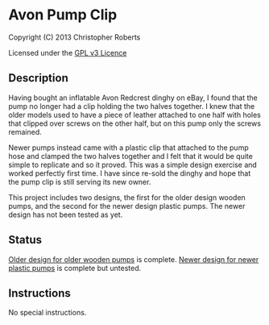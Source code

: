Avon Pump Clip
==============

Copyright (C) 2013 Christopher Roberts

Licensed under the [GPL v3 Licence](https://github.com/chrisjrob/avonpumpclip/blob/master/LICENCE.md "Read licence")

Description
-----------
Having bought an inflatable Avon Redcrest dinghy on eBay, I found that the pump no longer had a clip holding the two halves together. I knew that the older models used to have a piece of leather attached to one half with holes that clipped over screws on the other half, but on this pump only the screws remained.

Newer pumps instead came with a plastic clip that attached to the pump hose and clamped the two halves together and I felt that it would be quite simple to replicate and so it proved. This was a simple design exercise and worked perfectly first time. I have since re-sold the dinghy and hope that the pump clip is still serving its new owner.

This project includes two designs, the first for the older design wooden pumps, and the second for the newer design plastic pumps. The newer design has not been tested as yet.

Status
------
[Older design for older wooden pumps](https://github.com/chrisjrob/avonpumpclip/blob/master/avonpumpclip.stl) is complete.
[Newer design for newer plastic pumps](https://github.com/chrisjrob/avonpumpclip/blob/master/avonpumpclip-new.stl) is complete but untested.

Instructions
------------
No special instructions.
